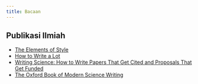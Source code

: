 ```yaml
---
title: Bacaan
---
```


## Publikasi Ilmiah
- [The Elements of Style](https://www.goodreads.com/book/show/33514.The_Elements_of_Style)
- [How to Write a Lot]()
- [Writing Science: How to Write Papers That Get Cited and Proposals That Get Funded]()
- [The Oxford Book of Modern Science Writing]()
